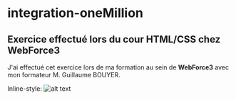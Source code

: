 # integration-oneMillion

## Exercice effectué lors du cour HTML/CSS  chez WebForce3

J'ai effectué cet exercice lors de ma formation au sein de **WebForce3** avec mon formateur M.  Guillaume BOUYER.


Inline-style: 
![alt text](screnshot.png "OneMillion")

